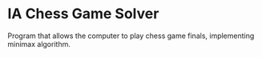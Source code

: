 # IA Chess Game Solver

Program that allows the computer to play chess game finals, implementing minimax algorithm.
